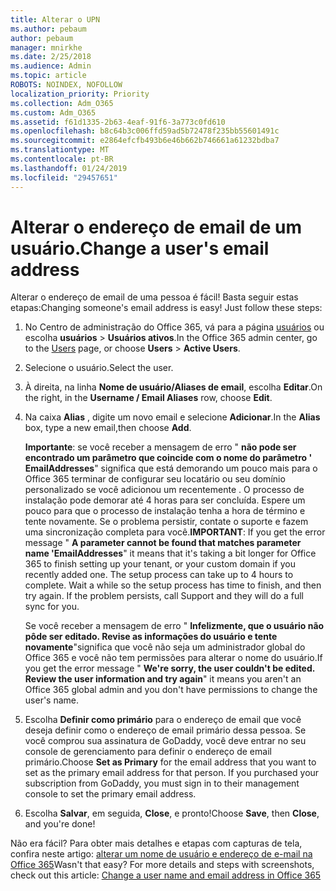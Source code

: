 ```yaml
---
title: Alterar o UPN
ms.author: pebaum
author: pebaum
manager: mnirkhe
ms.date: 2/25/2018
ms.audience: Admin
ms.topic: article
ROBOTS: NOINDEX, NOFOLLOW
localization_priority: Priority
ms.collection: Adm_O365
ms.custom: Adm_O365
ms.assetid: f61d1335-2b63-4eaf-91f6-3a773c0fd610
ms.openlocfilehash: b8c64b3c006ffd59ad5b72478f235bb55601491c
ms.sourcegitcommit: e2864efcfb493b6e46b662b746661a61232bdba7
ms.translationtype: MT
ms.contentlocale: pt-BR
ms.lasthandoff: 01/24/2019
ms.locfileid: "29457651"
---
```

# <a name="change-a-users-email-address"></a><span data-ttu-id="d6711-102">Alterar o endereço de email de um usuário.</span><span class="sxs-lookup"><span data-stu-id="d6711-102">Change a user's email address</span></span>

<span data-ttu-id="d6711-p101">Alterar o endereço de email de uma pessoa é fácil! Basta seguir estas etapas:</span><span class="sxs-lookup"><span data-stu-id="d6711-p101">Changing someone's email address is easy! Just follow these steps:</span></span>
  
1. <span data-ttu-id="d6711-105">No Centro de administração do Office 365, vá para a página [usuários](https://go.microsoft.com/fwlink/p/?linkid=834822) ou escolha **usuários** \> **Usuários ativos**.</span><span class="sxs-lookup"><span data-stu-id="d6711-105">In the Office 365 admin center, go to the [Users](https://go.microsoft.com/fwlink/p/?linkid=834822) page, or choose **Users** \> **Active Users**.</span></span>
    
2. <span data-ttu-id="d6711-106">Selecione o usuário.</span><span class="sxs-lookup"><span data-stu-id="d6711-106">Select the user.</span></span>
    
3. <span data-ttu-id="d6711-107">À direita, na linha **Nome de usuário/Aliases de email**, escolha **Editar**.</span><span class="sxs-lookup"><span data-stu-id="d6711-107">On the right, in the **Username / Email Aliases** row, choose **Edit**.</span></span>
    
4. <span data-ttu-id="d6711-108">Na caixa **Alias** , digite um novo email e selecione **Adicionar**.</span><span class="sxs-lookup"><span data-stu-id="d6711-108">In the **Alias** box, type a new email,then choose **Add**.</span></span>
    
    <span data-ttu-id="d6711-p102">**Importante**: se você receber a mensagem de erro " **não pode ser encontrado um parâmetro que coincide com o nome do parâmetro ' EmailAddresses**" significa que está demorando um pouco mais para o Office 365 terminar de configurar seu locatário ou seu domínio personalizado se você adicionou um recentemente . O processo de instalação pode demorar até 4 horas para ser concluída. Espere um pouco para que o processo de instalação tenha a hora de término e tente novamente. Se o problema persistir, contate o suporte e fazem uma sincronização completa para você.</span><span class="sxs-lookup"><span data-stu-id="d6711-p102">**IMPORTANT**: If you get the error message " **A parameter cannot be found that matches parameter name 'EmailAddresses**" it means that it's taking a bit longer for Office 365 to finish setting up your tenant, or your custom domain if you recently added one. The setup process can take up to 4 hours to complete. Wait a while so the setup process has time to finish, and then try again. If the problem persists, call Support and they will do a full sync for you.</span></span>
    
    <span data-ttu-id="d6711-113">Se você receber a mensagem de erro " **Infelizmente, que o usuário não pôde ser editado. Revise as informações do usuário e tente novamente**"significa que você não seja um administrador global do Office 365 e você não tem permissões para alterar o nome do usuário.</span><span class="sxs-lookup"><span data-stu-id="d6711-113">If you get the error message " **We're sorry, the user couldn't be edited. Review the user information and try again**" it means you aren't an Office 365 global admin and you don't have permissions to change the user's name.</span></span>
    
5. <span data-ttu-id="d6711-p103">Escolha **Definir como primário** para o endereço de email que você deseja definir como o endereço de email primário dessa pessoa. Se você comprou sua assinatura de GoDaddy, você deve entrar no seu console de gerenciamento para definir o endereço de email primário.</span><span class="sxs-lookup"><span data-stu-id="d6711-p103">Choose **Set as Primary** for the email address that you want to set as the primary email address for that person. If you purchased your subscription from GoDaddy, you must sign in to their management console to set the primary email address.</span></span> 
    
6. <span data-ttu-id="d6711-116">Escolha **Salvar**, em seguida, **Close**, e pronto!</span><span class="sxs-lookup"><span data-stu-id="d6711-116">Choose **Save**, then **Close**, and you're done!</span></span>
    
<span data-ttu-id="d6711-p104">Não era fácil? Para obter mais detalhes e etapas com capturas de tela, confira neste artigo: [alterar um nome de usuário e endereço de e-mail na Office 365](https://support.office.com/article/https://support.office.com/en-us/article/Change-a-user-name-and-email-address-in-Office-365-fb5ac074-e203-4e1f-9843-b9d1a3e03297.aspx)</span><span class="sxs-lookup"><span data-stu-id="d6711-p104">Wasn't that easy? For more details and steps with screenshots, check out this article: [Change a user name and email address in Office 365](https://support.office.com/article/https://support.office.com/en-us/article/Change-a-user-name-and-email-address-in-Office-365-fb5ac074-e203-4e1f-9843-b9d1a3e03297.aspx)</span></span>
  

